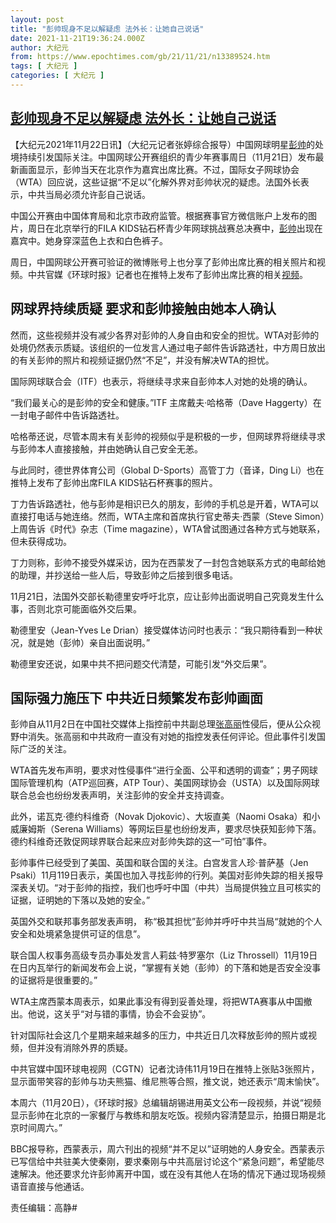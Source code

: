 ```yaml
---
layout: post
title: "彭帅现身不足以解疑虑 法外长：让她自己说话"
date: 2021-11-21T19:36:24.000Z
author: 大纪元
from: https://www.epochtimes.com/gb/21/11/21/n13389524.htm
tags: [ 大纪元 ]
categories: [ 大纪元 ]
---
```

<!--1637523384000-->
[彭帅现身不足以解疑虑 法外长：让她自己说话](https://www.epochtimes.com/gb/21/11/21/n13389524.htm)
------

<div>
<p>【大纪元2021年11月22日讯】（大纪元记者张婷综合报导）中国网球明星<a href="https://www.epochtimes.com/gb/tag/%E5%BD%AD%E5%B8%85.html">彭帅</a>的处境持续引发国际关注。中国网球公开赛组织的青少年赛事周日（11月21日）发布最新画面显示，彭帅当天在北京作为嘉宾出席比赛。不过，国际女子网球协会（WTA）回应说，这些证据“不足以”化解外界对彭帅状况的疑虑。法国外长表示，中共当局必须允许彭自己说话。</p><p>中国公开赛由中国体育局和北京市政府监管。根据赛事官方微信账户上发布的图片，周日在北京举行的FILA KIDS钻石杯青少年网球挑战赛总决赛中，<a href="https://www.epochtimes.com/gb/tag/%E5%BD%AD%E5%B8%85.html">彭帅</a>出现在嘉宾中。她身穿深蓝色上衣和白色裤子。</p><p>周日，中国网球公开赛可验证的微博账号上也分享了彭帅出席比赛的相关照片和视频。中共官媒《环球时报》记者也在推特上发布了彭帅出席比赛的相关<a href="https://twitter.com/qingqingparis/status/1462230482863542277?ref_src=twsrc%5Etfw%7Ctwcamp%5Etweetembed%7Ctwterm%5E1462230482863542277%7Ctwgr%5E%7Ctwcon%5Es1_&amp;ref_url=https%3A%2F%2Fwww.wsj.com%2Farticles%2Fchinese-tennis-star-peng-shuai-appears-in-beijing-amid-assault-claim-11637501193">视频</a>。</p><h2>网球界持续质疑 要求和彭帅接触由她本人确认</h2><p>然而，这些视频并没有减少各界对彭帅的人身自由和安全的担忧。WTA对彭帅的处境仍然表示质疑。该组织的一位发言人通过电子邮件告诉路透社，中方周日放出的有关彭帅的照片和视频证据仍然“不足”，并没有解决WTA的担忧。</p><p>国际网球联合会（ITF）也表示，将继续寻求来自彭帅本人对她的处境的确认。</p><p>“我们最关心的是彭帅的安全和健康。”ITF 主席戴夫‧哈格蒂（Dave Haggerty）在一封电子邮件中告诉路透社。</p><p>哈格蒂还说，尽管本周末有关彭帅的视频似乎是积极的一步，但网球界将继续寻求与彭帅本人直接接触，并由她确认自己安全无恙。</p><p>与此同时，德世界体育公司（Global D-Sports）高管丁力（音译，Ding Li）也在推特上发布了彭帅出席FILA KIDS钻石杯赛事的照片。</p><p>丁力告诉路透社，他与彭帅是相识已久的朋友，彭帅的手机总是开着，WTA可以直接打电话与她连络。然而，WTA主席和首席执行官史蒂夫‧西蒙（Steve Simon）上周告诉《时代》杂志（Time magazine），WTA曾试图通过各种方式与她联系，但未获得成功。</p><p>丁力则称，彭帅不接受外媒采访，因为在西蒙发了一封包含她联系方式的电邮给她的助理，并抄送给一些人后，导致彭帅之后接到很多电话。</p><p>11月21日，法国外交部长勒德里安呼吁北京，应让彭帅出面说明自己究竟发生什么事，否则北京可能面临外交后果。</p><p>勒德里安（Jean-Yves Le Drian）接受媒体访问时也表示：“我只期待看到一种状况，就是她（彭帅）亲自出面说明。”</p><p>勒德里安还说，如果中共不把问题交代清楚，可能引发“外交后果”。</p><h2>国际强力施压下 中共近日频繁发布彭帅画面</h2><p>彭帅自从11月2日在中国社交媒体上指控前中共副总理<a href="https://www.epochtimes.com/gb/tag/%E5%BC%A0%E9%AB%98%E4%B8%BD.html">张高丽</a>性侵后，便从公众视野中消失。张高丽和中共政府一直没有对她的指控发表任何评论。但此事件引发国际广泛的关注。</p><p>WTA首先发布声明，要求对性侵事件“进行全面、公平和透明的调查”；男子网球国际管理机构（ATP巡回赛，ATP Tour）、美国网球协会（USTA）以及国际网球联合总会也纷纷发表声明，关注彭帅的安全并支持调查。</p><p>此外，诺瓦克‧德约科维奇（Novak Djokovic）、大坂直美（Naomi Osaka）和小威廉姆斯（Serena Williams）等网坛巨星也纷纷发声，要求尽快获知彭帅下落。德约科维奇还敦促网球界联合起来应对彭帅失踪的这一“可怕”事件。</p><p>彭帅事件已经受到了美国、英国和联合国的关注。白宫发言人珍‧普萨基（Jen Psaki）11月119日表示，美国也加入寻找彭帅的行列。美国对彭帅失踪的相关报导深表关切。“对于彭帅的指控，我们也呼吁中国（中共）当局提供独立且可核实的证据，证明她的下落以及她的安全。”</p><p>英国外交和联邦事务部发表声明， 称“极其担忧”彭帅并呼吁中共当局“就她的个人安全和处境紧急提供可证的信息”。</p><p>联合国人权事务高级专员办事处发言人莉兹‧特罗塞尔（Liz Throssell）11月19日在日内瓦举行的新闻发布会上说，“掌握有关她（彭帅）的下落和她是否安全没事的证据将是很重要的。”</p><p>WTA主席西蒙本周表示，如果此事没有得到妥善处理，将把WTA赛事从中国撤出。他说，这关乎“对与错的事情，协会不会妥协”。</p><p>针对国际社会这几个星期来越来越多的压力，中共近日几次释放彭帅的照片或视频，但并没有消除外界的质疑。</p><p>中共官媒中国环球电视网（CGTN）记者沈诗伟11月19日在推特上张贴3张照片，显示面带笑容的彭帅与功夫熊猫、维尼熊等合照，推文说，她还表示“周末愉快”。</p><p>本周六（11月20日），《环球时报》总编辑胡锡进用英文公布一段视频，并说“视频显示彭帅在北京的一家餐厅与教练和朋友吃饭。视频内容清楚显示，拍摄日期是北京时间周六。”</p><p>BBC报导称，西蒙表示，周六刊出的视频“并不足以”证明她的人身安全。西蒙表示已写信给中共驻美大使秦刚，要求秦刚与中共高层讨论这个“紧急问题”，希望能尽速解决。他还要求允许彭帅离开中国，或在没有其他人在场的情况下通过现场视频语音直接与他通话。</p><p>责任编辑：高静#</p>
</div>
